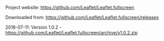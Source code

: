 
Project website: https://github.com/Leaflet/Leaflet.fullscreen

Downloaded from: https://github.com/Leaflet/Leaflet.fullscreen/releases

2018-07-11: Version 1.0.2 - https://github.com/Leaflet/Leaflet.fullscreen/archive/v1.0.2.zip

